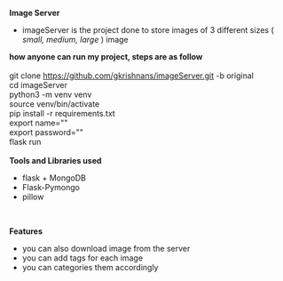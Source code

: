 **Image Server**
<br />
  - imageServer is the project done to store images of 3 different sizes ( _small, medium, large_ ) image<br />

**how anyone can run my project, steps are as follow**
<br /><br />
  git clone https://github.com/gkrishnans/imageServer.git -b original<br />
  cd imageServer<br />
  python3 -m venv venv<br />
  source venv/bin/activate<br />
  pip install -r requirements.txt<br />
  export name=""<br />
  export password=""<br />
  flask run<br />
  <br />
**Tools and Libraries used**
<br />
  - flask + MongoDB<br />
  - Flask-Pymongo<br />
  - pillow<br />
<br />

**Features**
<br />
  - you can also download image from the server<br />
  - you can add tags for each image<br />
  - you can categories them accordingly<br />
